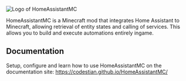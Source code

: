 ![Logo of HomeAssistantMC](https://i.imgur.com/9SMxBA5.png)

HomeAssistantMC is a Minecraft mod that integrates Home Assistant to Minecraft, allowing retrieval of entity states and calling of services. This allows you to build and execute automations entirely ingame.

## Documentation
Setup, configure and learn how to use HomeAssistantMC on the documentation site: https://codestian.github.io/HomeAssistantMC/